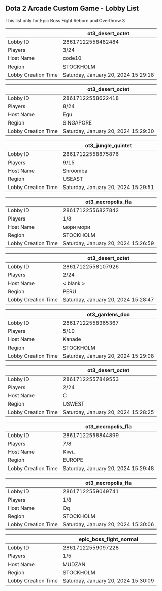 ## Dota 2 Arcade Custom Game - Lobby List

This list only for Epic Boss Fight Reborn and Overthrow 3

|  | ot3_desert_octet |
| ------ | ------ |
| Lobby ID | 28617122558482484 |
| Players | 3/24 |
| Host Name | code10 |
| Region | STOCKHOLM |
| Lobby Creation Time | Saturday, January 20, 2024 15:29:18 |


|  | ot3_desert_octet |
| ------ | ------ |
| Lobby ID | 28617122558622418 |
| Players | 8/24 |
| Host Name | Egu |
| Region | SINGAPORE |
| Lobby Creation Time | Saturday, January 20, 2024 15:29:30 |


|  | ot3_jungle_quintet |
| ------ | ------ |
| Lobby ID | 28617122558875876 |
| Players | 9/15 |
| Host Name | Shroomba |
| Region | USEAST |
| Lobby Creation Time | Saturday, January 20, 2024 15:29:51 |


|  | ot3_necropolis_ffa |
| ------ | ------ |
| Lobby ID | 28617122556827842 |
| Players | 1/8 |
| Host Name | мори мори |
| Region | STOCKHOLM |
| Lobby Creation Time | Saturday, January 20, 2024 15:26:59 |


|  | ot3_desert_octet |
| ------ | ------ |
| Lobby ID | 28617122558107926 |
| Players | 2/24 |
| Host Name | < blank > |
| Region | PERU |
| Lobby Creation Time | Saturday, January 20, 2024 15:28:47 |


|  | ot3_gardens_duo |
| ------ | ------ |
| Lobby ID | 28617122558365367 |
| Players | 5/10 |
| Host Name | Kanade |
| Region | STOCKHOLM |
| Lobby Creation Time | Saturday, January 20, 2024 15:29:08 |


|  | ot3_desert_octet |
| ------ | ------ |
| Lobby ID | 28617122557849553 |
| Players | 2/24 |
| Host Name | C|R|E|E|P |
| Region | USWEST |
| Lobby Creation Time | Saturday, January 20, 2024 15:28:25 |


|  | ot3_necropolis_ffa |
| ------ | ------ |
| Lobby ID | 28617122558844899 |
| Players | 7/8 |
| Host Name | Kiwi_ |
| Region | EUROPE |
| Lobby Creation Time | Saturday, January 20, 2024 15:29:48 |


|  | ot3_necropolis_ffa |
| ------ | ------ |
| Lobby ID | 28617122559049741 |
| Players | 1/8 |
| Host Name | Qq |
| Region | STOCKHOLM |
| Lobby Creation Time | Saturday, January 20, 2024 15:30:06 |


|  | epic_boss_fight_normal |
| ------ | ------ |
| Lobby ID | 28617122559097228 |
| Players | 1/5 |
| Host Name | MUDZAN |
| Region | STOCKHOLM |
| Lobby Creation Time | Saturday, January 20, 2024 15:30:09 |


